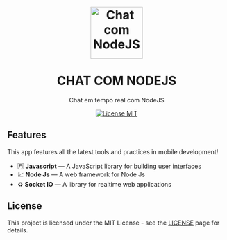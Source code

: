 
<h1 align="center">
<br>
  <img src="https://www.riosoft.com.br/wp-content/uploads/2019/04/post_chat.png" alt="Chat com NodeJS" width="120">
<br>
<br>
CHAT COM NODEJS
</h1>

<p align="center">Chat em tempo real com NodeJS</p>

<p align="center">
  <a href="https://opensource.org/licenses/MIT">
    <img src="https://img.shields.io/badge/License-MIT-blue.svg" alt="License MIT">
  </a>
</p>

## Features
[//]: # (Add the features of your project here:)
This app features all the latest tools and practices in mobile development!

- :u6708: **Javascript** — A JavaScript library for building user interfaces
- 💹 **Node Js** — A web framework for Node Js
- ♻️ **Socket IO** — A library for realtime web applications 



## License

This project is licensed under the MIT License - see the [LICENSE](https://opensource.org/licenses/MIT) page for details.
